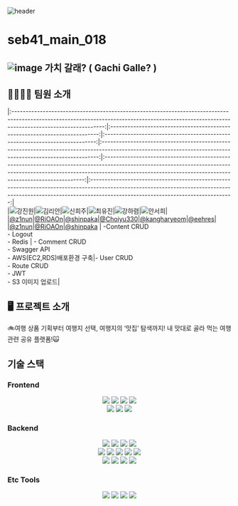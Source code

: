 ![header](https://capsule-render.vercel.app/api?type=waving&&color=timeGradient&height=300&section=header&text=Gachi%20Galle&fontSize=90&animation=twinkling&desc=seb41_main_018&descAlign=68&descAlignY=65&)
# seb41_main_018 


##  ![image](https://user-images.githubusercontent.com/108250233/215278635-93dfb954-5f85-4f53-8bd8-b05063aec9dc.png) 가치 갈래? ( Gachi Galle? )

## 👨‍👩‍👧‍👦 **팀원 소개**
|:--------------------------------------------------------------------------------------------------------------------------------------------------------------------------------------------:|:--------------------------------------------------------------------------:|:---------------------------------------------------------------------------:|:-----------------------------------------------------------------------------------------------------------------------------------------------------------:|:-----------------------------------------------------------------------------------------------------------------------------------------------------------------------------------------------------------------------------------:|:--------------------------------------------------------------------------------------------------------------------------------------------------------------------------------------------------------------:|  
|![강진원](https://avatars.githubusercontent.com/u/89727516?s=100&v=4 )|![김리안](https://avatars.githubusercontent.com/u/87472526?s=100&v=4)|![신희주](https://avatars.githubusercontent.com/u/106229016?s=100&v=4)|![최유진](https://avatars.githubusercontent.com/u/57933510?s=100&v=4)|![강하렴](https://avatars.githubusercontent.com/u/108250233?v=4)|![안서희](https://avatars.githubusercontent.com/u/89247924?s=100&v=4)|
|[@z1nun](https://github.com/z1nun)|[@RiOAOn](https://github.com/RiOAOn)|[@shinpaka](https://github.com/shinpaka)|[@Choiyu330](https://github.com/Choiyu330)|[@kangharyeom](https://github.com/kangharyeom)|[@eehres](https://github.com/eehres)|
|[@z1nun](https://github.com/z1nun)|[@RiOAOn](https://github.com/RiOAOn)|[@shinpaka](https://github.com/shinpaka)                                                        | -Content CRUD <br> - Logout <br> - Redis | - Comment CRUD <br> - Swagger API <br> - AWS(EC2,RDS)배포환경 구축|- User CRUD <br> - Route CRUD <br> - JWT <br> - S3 이미지 업로드|

## 🖥️ **프로젝트 소개**
🚲여행 상품 기획부터 여행지 선택, 여행지의 ‘맛집’ 탐색까지! 내 맛대로 골라 먹는 여행관련 공유 플랫폼!🙀


## 기술 스택  
  
### Frontend  
<div align="center">
<img src="https://img.shields.io/badge/javascript-F7DF1E?style=for-the-badge&logo=javascript&logoColor=black"> <img src="https://img.shields.io/badge/react-61DAFB?style=for-the-badge&logo=react&logoColor=black">  <img src="https://img.shields.io/badge/redux-%23593d88.svg?style=for-the-badge&logo=redux&logoColor=white"> <img src="https://img.shields.io/badge/css-1572B6?style=for-the-badge&logo=css3&logoColor=white"><br><img src="https://img.shields.io/badge/html5-E34F26?style=for-the-badge&logo=html5&logoColor=white"> <img src="https://img.shields.io/badge/tailwindcss-06B6D4?style=for-the-badge&logo=tailwindcss&logoColor=white"> <img src="https://img.shields.io/badge/Amazon S3-9999FF?style=for-the-badge&logo=Amazon S3&logoColor=white">
</div>
  
### Backend  
<div align="center">
<img src="https://img.shields.io/badge/java-007396?style=for-the-badge&logo=java&logoColor=white"> <img src="https://img.shields.io/badge/spring boot-6DB33F?style=for-the-badge&logo=spring boot&logoColor=white"> <img src="https://img.shields.io/badge/Spring Data JPA-6DB33F?style=for-the-badge&logo=Spring Data JPA&logoColor=white"> <img src="https://img.shields.io/badge/Spring Security-6DB33F?style=for-the-badge&logo=Spring Security&logoColor=white"> <br>
<img src="https://img.shields.io/badge/JWT-000000?style=for-the-badge&logo=JWT&logoColor=white"> <img src="https://img.shields.io/badge/Redis-DC382D?style=for-the-badge&logo=Redis&logoColor=white"> <img src="https://img.shields.io/badge/H2 DB-02303A?style=for-the-badge&logo=H2 DB&logoColor=white"> <img src="https://img.shields.io/badge/LOMBOK-FF5722?style=for-the-badge&logo=LOMBOK&logoColor=white"> <img src="https://img.shields.io/badge/gradle-02303A?style=for-the-badge&logo=gradle&logoColor=white"><br> <img src="https://img.shields.io/badge/Amazon EC2-FF9900?style=for-the-badge&logo=Amazon EC2&logoColor=white"/>  <img src="https://img.shields.io/badge/Amazon RDS-527FFF?style=for-the-badge&logo=Amazon RDS&logoColor=white"/> <img src="https://img.shields.io/badge/Amazon S3-9999FF?style=for-the-badge&logo=Amazon S3&logoColor=white"> <img src="https://img.shields.io/badge/MySQL-4479A1?style=for-the-badge&logo=MySQL&logoColor=white">
</div>
  
  
### Etc Tools  
<div align="center">
<img src="https://img.shields.io/badge/github-181717?style=for-the-badge&logo=github&logoColor=white">  <img src="https://img.shields.io/badge/git-F05032?style=for-the-badge&logo=git&logoColor=white">  <img src="https://img.shields.io/badge/notion-000000?style=for-the-badge&logo=notion&logoColor=white"> <img src="https://img.shields.io/badge/discord-5865F2?style=for-the-badge&logo=discord&logoColor=white">
</div>
